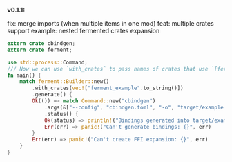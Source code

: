 **v0.1.1:**

fix: merge imports (when multiple items in one mod)
feat: multiple crates support
example: nested fermented crates expansion
```rust
extern crate cbindgen;
extern crate ferment;

use std::process::Command;
/// Now we can use `with_crates` to pass names of crates that use `[ferment::export]`
fn main() {
    match ferment::Builder::new()
        .with_crates(vec!["ferment_example".to_string()])
        .generate() {
        Ok(()) => match Command::new("cbindgen")
            .args(&["--config", "cbindgen.toml", "-o", "target/example.h"])
            .status() {
            Ok(status) => println!("Bindings generated into target/example.h with status: {}", status),
            Err(err) => panic!("Can't generate bindings: {}", err)
        }
        Err(err) => panic!("Can't create FFI expansion: {}", err)
    }
}
```